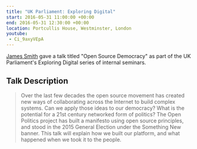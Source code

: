 ```yaml
---
title: "UK Parliament: Exploring Digital"
start: 2016-05-31 11:00:00 +00:00
end: 2016-05-31 12:30:00 +00:00
location: Portcullis House, Westminster, London
youtube:
 - Ci_9axyVEpA
---
```


[James Smith](/people/james-smith) gave a talk titled "Open Source Democracy" as part of the UK Parliament's Exploring Digital series of internal seminars.

## Talk Description

 > Over the last few decades the open source movement has created new ways of collaborating across the Internet to build complex systems. Can we apply those ideas to our democracy? What is the potential for a 21st century networked form of politics? The Open Politics project has built a manifesto using open source principles, and stood in the 2015 General Election under the Something New banner. This talk will explain how we built our platform, and what happened when we took it to the people.